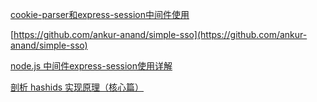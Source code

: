 

[cookie-parser和express-session中间件使用](https://juejin.cn/post/6854573217093255182)

[https://github.com/ankur-anand/simple-sso](https://github.com/ankur-anand/simple-sso)

[node.js 中间件express-session使用详解](https://segmentfault.com/a/1190000010306099)

[剖析 hashids 实现原理（核心篇）](https://juejin.cn/post/7043835013007163428)



